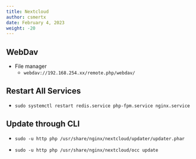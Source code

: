 ```yaml
---
title: Nextcloud
author: csmertx
date: February 4, 2023
weight: -20
---
```


## WebDav
- File manager
    - ```webdav://192.168.254.xx/remote.php/webdav/```

## Restart All Services
- ```sudo systemctl restart redis.service php-fpm.service nginx.service```

## Update through CLI

- ```sudo -u http php /usr/share/nginx/nextcloud/updater/updater.phar```

- ```sudo -u http php /usr/share/nginx/nextcloud/occ update```
